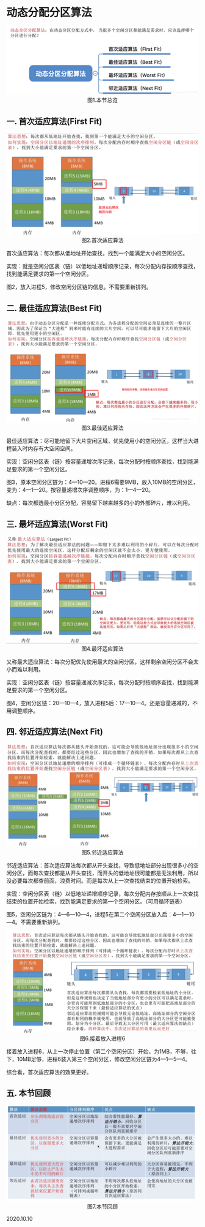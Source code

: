 # 动态分配分区算法

<img src="操作系统605-1.png" alt="操作系统605-1" style="zoom:67%;" />

<center>图1.本节总览</center>

## 一. 首次适应算法(First Fit)

<img src="操作系统605-2.png" alt="操作系统605-2" style="zoom:67%;" />

<center>图2.首次适应算法</center>

首次适应算法：每次都从低地址开始查找，找到一个能满足大小的空闲分区。

实现：就是空闲分区表（链）以低地址递增顺序记录，每次分配内存按顺序查找，找到能满足要求的第一个空闲分区。

图2，放入进程5，修改空闲分区链的信息。不需要重新排列。

## 二. 最佳适应算法(Best Fit)

<img src="操作系统605-3.png" alt="操作系统605-3" style="zoom:67%;" />

<center>图3.最佳适应算法</center>

最佳适应算法：尽可能地留下大片空闲区域，优先使用小的空闲分区，这样当大进程装入时内存有大空闲空间。

实现：空闲分区表（链）按容量递增次序记录，每次分配时按顺序查找，找到能满足要求的第一个空闲分区。

图3，原本空闲分区链为：4—10—20。进程6需要9MB，放入10MB的空闲分区，变为：4—1—20。按容量递增次序调整顺序，为：1—4—20。

缺点：每次都选最小分区分配，容易留下越来越多的小的外部碎片，难以利用。

## 三. 最坏适应算法(Worst Fit)

<img src="操作系统605-4.png" alt="操作系统605-4" style="zoom: 67%;" />

<center>图4.最坏适应算法</center>

又称最大适应算法：每次分配优先使用最大的空闲分区，这样剩余空闲分区不会太小而难以利用。

实现：空闲分区表（链）按容量递减次序记录，每次分配时按顺序查找，找到能满足要求的第一个空闲分区。

图4，空闲分区链：20—10—4，放入进程5后：17—10—4。还是容量递减的，不用调整顺序。

## 四. 邻近适应算法(Next Fit)

<img src="操作系统605-5.png" alt="操作系统605-5" style="zoom:67%;" />

<center>图5.邻近适应算法</center>

邻近适应算法：首次适应算法每次都从开头查找，导致低地址部分出现很多小的空闲分区，而每次查找都是从开头查找，而开头的低地址很可能都是无法利用，所以没必要每次都查前面，浪费时间。而是每次从上一次查找结束的位置开始检索。

实现：空闲分区表（链）以低地址递增顺序记录，每次分配内存按顺从上一次查找结束的位置开始检索，找到能满足要求的第一个空闲分区。（可用循环链表）

图5，空闲分区链为：4—6—10—4，进程5在第二个空闲分区放入后：4—1—10—4。不需要重新排列。

<img src="操作系统605-6.png" alt="操作系统605-6" style="zoom:67%;" />

<center>图6.接着放入进程6</center>

接着放入进程6，从上一次停止位置（第二个空闲分区）开始，为1MB，不够，往下，10MB足够，进程6装入第三个空闲分区，修改空闲分区链为4—1—5—4。

综合看，首次适应算法的效果更好。

## 五. 本节回顾

<img src="操作系统605-7.png" alt="操作系统605-7" style="zoom:67%;" />

<center>图7.本节回顾</center>

2020.10.10
